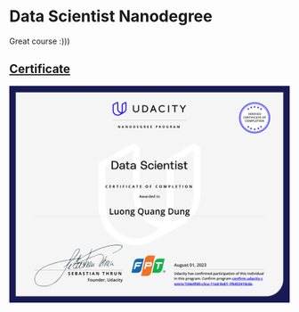 # Data Scientist Nanodegree
Great course :)))

## [Certificate](https://graduation.udacity.com/confirm/e/134e0fd0-c3ca-11ed-9e81-1f6453410c6e)
![Certificate](/certificate.jpg)
